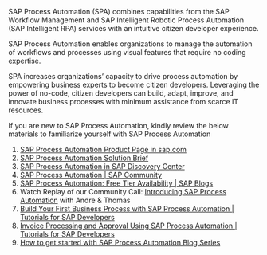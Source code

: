 
SAP Process Automation (SPA) combines capabilities from the SAP Workflow Management and SAP Intelligent Robotic Process Automation (SAP Intelligent RPA) services with an intuitive citizen developer experience.

SAP Process Automation enables organizations to manage the automation of workflows and processes using visual features that require no coding expertise.

SPA increases organizations’ capacity to drive process automation by empowering business experts to become citizen developers. Leveraging the power of no-code, citizen developers can build, adapt, improve, and innovate business processes with minimum assistance from scarce IT resources.

If you are new to SAP Process Automation, kindly review the below materials to familiarize yourself with SAP Process Automation

1. [SAP Process Automation Product Page in sap.com](https://www.sap.com/products/process-automation.html)
2. [SAP Process Automation Solution Brief](https://www.sap.com/documents/2021/11/d8d004b0-057e-0010-bca6-c68f7e60039b.html)
3. [SAP Process Automation in SAP Discovery Center](https://discovery-center.cloud.sap/serviceCatalog/process-automation?region=all)
4. [SAP Process Automation | SAP Community](https://community.sap.com/topics/process-automation)
5. [SAP Process Automation: Free Tier Availability | SAP Blogs](https://blogs.sap.com/2022/03/29/sap-process-automation-free-tier-availability/)
6. Watch Replay of our Community Call: [Introducing SAP Process Automation](https://www.youtube.com/watch?v=mbh1_-m0mv4) with Andre & Thomas
7. [Build Your First Business Process with SAP Process Automation | Tutorials for SAP Developers](https://developers.sap.com/mission.sap-process-automation.html)
8. [Invoice Processing and Approval Using SAP Process Automation | Tutorials for SAP Developers](https://developers.sap.com/mission.invoice-processing-approval-spa.html)
9. [How to get started with SAP Process Automation Blog Series](https://blogs.sap.com/tag/GetStartedWithSPA/)
